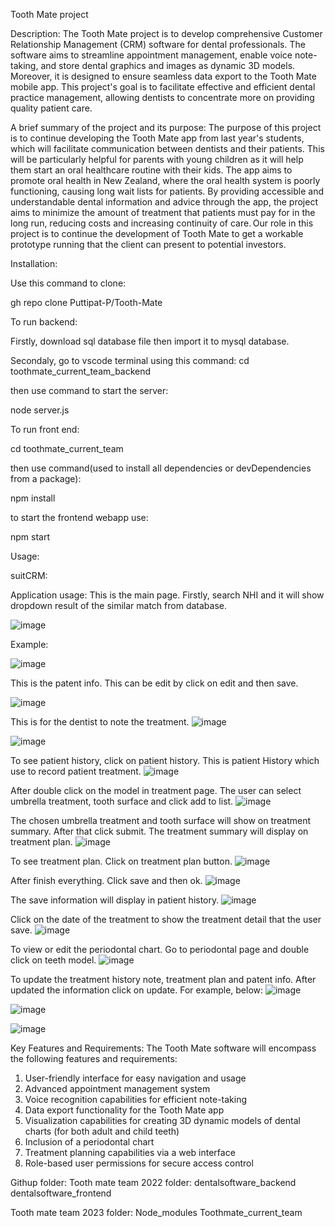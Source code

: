 
Tooth Mate project

Description:
The Tooth Mate project is to develop comprehensive Customer Relationship Management (CRM) software for dental professionals. The software aims to streamline appointment management, enable voice note-taking, and store dental graphics and images as dynamic 3D models. Moreover, it is designed to ensure seamless data export to the Tooth Mate mobile app. This project's goal is to facilitate effective and efficient dental practice management, allowing dentists to concentrate more on providing quality patient care.

A brief summary of the project and its purpose:
The purpose of this project is to continue developing the Tooth Mate app from last year's students, which will facilitate communication between dentists and their patients. This will be particularly helpful for parents with young children as it will help them start an oral healthcare routine with their kids. The app aims to promote oral health in New Zealand, where the oral health system is poorly functioning, causing long wait lists for patients. By providing accessible and understandable dental information and advice through the app, the project aims to minimize the amount of treatment that patients must pay for in the long run, reducing costs and increasing continuity of care. Our role in this project is to continue the development of Tooth Mate to get a workable prototype running that the client can present to potential investors.

Installation:

Use this command to clone:

gh repo clone Puttipat-P/Tooth-Mate


To run backend:

Firstly, download sql database file then import it to mysql database.

Secondaly, go to vscode terminal using this command:
cd toothmate_current_team_backend

then use command to start the server:

node server.js



To run front end:

cd toothmate_current_team

then use command(used to install all dependencies or devDependencies from a package):

npm install

to start the frontend webapp use:

npm start




Usage:

suitCRM:


Application usage:
This is the main page. Firstly, search NHI and it will show dropdown result of the similar match from database.

 ![image](https://github.com/Puttipat-P/Tooth-Mate/assets/83695784/a33482e7-44b0-4c63-b7e2-8032122eb785)

Example:

 ![image](https://github.com/Puttipat-P/Tooth-Mate/assets/83695784/6736ee49-c70c-475b-a066-d6d6d231bf9e)


This is the patent info. This can be edit by click on edit and then save.
 
![image](https://github.com/Puttipat-P/Tooth-Mate/assets/83695784/37b8bf64-c3ca-4337-ae78-143936ab8515)







This is for the dentist to note the treatment.
![image](https://github.com/Puttipat-P/Tooth-Mate/assets/83695784/a6f64112-e53d-4928-aa60-44e2949451ff)

![image](https://github.com/Puttipat-P/Tooth-Mate/assets/83695784/5b47ff96-163f-4c7e-80eb-23301d289bfb)

 
To see patient history, click on patient history. This is patient History which use to record patient treatment.
![image](https://github.com/Puttipat-P/Tooth-Mate/assets/83695784/c3aa4d56-2e3f-4974-aa9d-7997f5104eea)

 


After double click on the model in treatment page. The user can select umbrella treatment, tooth surface and click add to list.
 ![image](https://github.com/Puttipat-P/Tooth-Mate/assets/83695784/e7a3bd6d-ac56-40a2-af88-4f7639005808)


The chosen umbrella treatment and tooth surface will show on treatment summary. After that click submit. The treatment summary will display on treatment plan.
![image](https://github.com/Puttipat-P/Tooth-Mate/assets/83695784/f6d0a9ab-195c-4551-aabc-d860718a6b40)

 


To see treatment plan. Click on treatment plan button.
 ![image](https://github.com/Puttipat-P/Tooth-Mate/assets/83695784/1b06b127-7983-4e2c-96aa-d8aeefc773eb)


After finish everything. Click save and then ok.
 ![image](https://github.com/Puttipat-P/Tooth-Mate/assets/83695784/3b34a373-d416-438a-9e4d-34b9cbaa933c)
 

The save information will display in patient history.
 ![image](https://github.com/Puttipat-P/Tooth-Mate/assets/83695784/9c8cbc68-e662-48e6-86ae-09a2edd435d9)
 

Click on the date of the treatment to show the treatment detail that the user save.
 ![image](https://github.com/Puttipat-P/Tooth-Mate/assets/83695784/0871f41c-b652-4d93-a5b4-e38977e16d91)



To view or edit the periodontal chart. Go to periodontal page and double click on teeth model.
![image](https://github.com/Puttipat-P/Tooth-Mate/assets/83695784/91cbd143-320c-4318-b29c-1fd82c9245c3)
 

To update the treatment history note, treatment plan and patent info. After updated the information click on update. For example, below:
![image](https://github.com/Puttipat-P/Tooth-Mate/assets/83695784/61f81532-aa2d-4091-ae62-1c41942a2bb4)

![image](https://github.com/Puttipat-P/Tooth-Mate/assets/83695784/bfe9e219-c520-4969-b865-5e6a764e289b)

![image](https://github.com/Puttipat-P/Tooth-Mate/assets/83695784/f260e93c-dbba-46e6-b03e-688789efcfa3)



 

Key Features and Requirements: 
The Tooth Mate software will encompass the following features and requirements: 
1.	User-friendly interface for easy navigation and usage 
2.	Advanced appointment management system 
3.	Voice recognition capabilities for efficient note-taking 
4.	Data export functionality for the Tooth Mate app 
5.	Visualization capabilities for creating 3D dynamic models of dental charts (for both adult and child teeth) 
6.	Inclusion of a periodontal chart 
7.	Treatment planning capabilities via a web interface 
8.	Role-based user permissions for secure access control 

Githup folder:
Tooth mate team 2022 folder:
dentalsoftware_backend
dentalsoftware_frontend

Tooth mate team 2023 folder:
Node_modules
Toothmate_current_team
